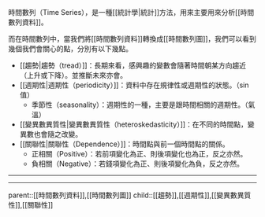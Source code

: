 時間數列（Time Series），是一種[[統計學|統計]]方法，用來主要用來分析[[時間數列資料]]。

而在時間數列中，當我們將[[時間數列資料]]轉換成[[時間數列圖]]，我們可以看到幾個我們會關心的點，分別有以下幾點。
- [[趨勢|趨勢（tread）]]：長期來看，感興趣的變數會隨著時間朝某方向趨近（上升或下降）。並推斷未來亦會。
- [[週期性|週期性（periodicity）]]：資料中存在規律性或週期性的狀態。（sin值）
	- 季節性（seasonality）：週期性的一種，主要是跟時間相關的週期性。（氣溫）
- [[變異數異質性|變異數異質性（heteroskedasticity）]]：在不同的時間點，變異數也會隨之改變。
- [[關聯性|關聯性（Dependence）]]：時間點與前一個時間點的關係。
	- 正相關（Positive）：若前項變化為正、則後項變化也為正，反之亦然。
	- 負相關（Negative）：若錢項變化為正、則後項變化為負，反之亦然。
- - -

- - -
parent::[[時間數列資料]],[[時間數列圖]]
child::[[趨勢]],[[週期性]],[[變異數異質性]],[[關聯性]]